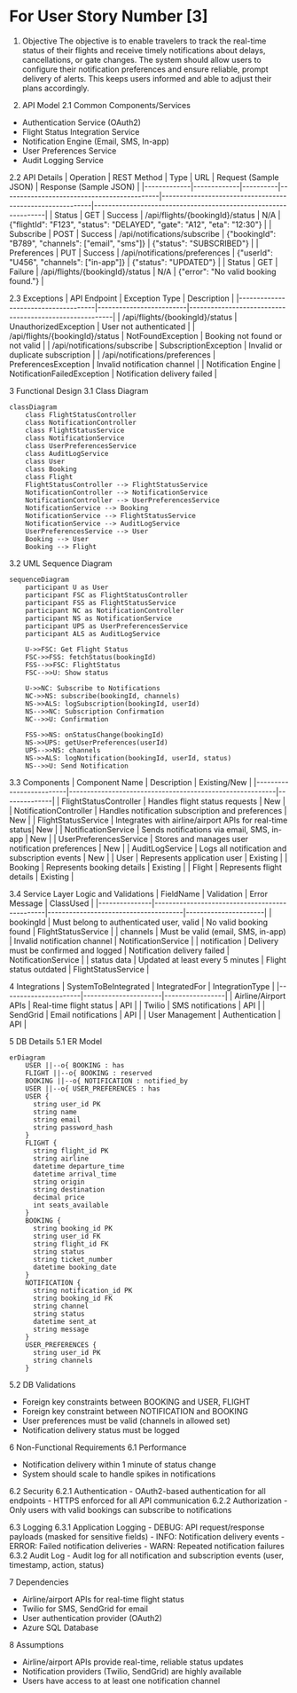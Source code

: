 # For User Story Number [3]
1. Objective
The objective is to enable travelers to track the real-time status of their flights and receive timely notifications about delays, cancellations, or gate changes. The system should allow users to configure their notification preferences and ensure reliable, prompt delivery of alerts. This keeps users informed and able to adjust their plans accordingly.

2. API Model
  2.1 Common Components/Services
  - Authentication Service (OAuth2)
  - Flight Status Integration Service
  - Notification Engine (Email, SMS, In-app)
  - User Preferences Service
  - Audit Logging Service

  2.2 API Details
| Operation   | REST Method | Type     | URL                                       | Request (Sample JSON)                                     | Response (Sample JSON)                                         |
|-------------|-------------|----------|--------------------------------------------|----------------------------------------------------------|----------------------------------------------------------------|
| Status      | GET         | Success  | /api/flights/{bookingId}/status            | N/A                                                     | {"flightId": "F123", "status": "DELAYED", "gate": "A12", "eta": "12:30"}        |
| Subscribe   | POST        | Success  | /api/notifications/subscribe               | {"bookingId": "B789", "channels": ["email", "sms"]} | {"status": "SUBSCRIBED"}                                   |
| Preferences | PUT         | Success  | /api/notifications/preferences             | {"userId": "U456", "channels": ["in-app"]}           | {"status": "UPDATED"}                                      |
| Status      | GET         | Failure  | /api/flights/{bookingId}/status            | N/A                                                     | {"error": "No valid booking found."}                        |

  2.3 Exceptions
| API Endpoint                        | Exception Type           | Description                                            |
|-------------------------------------|-------------------------|--------------------------------------------------------|
| /api/flights/{bookingId}/status     | UnauthorizedException   | User not authenticated                                 |
| /api/flights/{bookingId}/status     | NotFoundException       | Booking not found or not valid                         |
| /api/notifications/subscribe        | SubscriptionException   | Invalid or duplicate subscription                      |
| /api/notifications/preferences      | PreferencesException    | Invalid notification channel                           |
| Notification Engine                 | NotificationFailedException | Notification delivery failed                      |

3 Functional Design
  3.1 Class Diagram
```mermaid
classDiagram
    class FlightStatusController
    class NotificationController
    class FlightStatusService
    class NotificationService
    class UserPreferencesService
    class AuditLogService
    class User
    class Booking
    class Flight
    FlightStatusController --> FlightStatusService
    NotificationController --> NotificationService
    NotificationController --> UserPreferencesService
    NotificationService --> Booking
    NotificationService --> FlightStatusService
    NotificationService --> AuditLogService
    UserPreferencesService --> User
    Booking --> User
    Booking --> Flight
```

  3.2 UML Sequence Diagram
```mermaid
sequenceDiagram
    participant U as User
    participant FSC as FlightStatusController
    participant FSS as FlightStatusService
    participant NC as NotificationController
    participant NS as NotificationService
    participant UPS as UserPreferencesService
    participant ALS as AuditLogService

    U->>FSC: Get Flight Status
    FSC->>FSS: fetchStatus(bookingId)
    FSS-->>FSC: FlightStatus
    FSC-->>U: Show status

    U->>NC: Subscribe to Notifications
    NC->>NS: subscribe(bookingId, channels)
    NS->>ALS: logSubscription(bookingId, userId)
    NS-->>NC: Subscription Confirmation
    NC-->>U: Confirmation

    FSS->>NS: onStatusChange(bookingId)
    NS->>UPS: getUserPreferences(userId)
    UPS-->>NS: channels
    NS->>ALS: logNotification(bookingId, userId, status)
    NS-->>U: Send Notification
```

  3.3 Components
| Component Name           | Description                                              | Existing/New |
|-------------------------|----------------------------------------------------------|--------------|
| FlightStatusController  | Handles flight status requests                           | New          |
| NotificationController  | Handles notification subscription and preferences        | New          |
| FlightStatusService     | Integrates with airline/airport APIs for real-time status| New          |
| NotificationService     | Sends notifications via email, SMS, in-app               | New          |
| UserPreferencesService  | Stores and manages user notification preferences         | New          |
| AuditLogService         | Logs all notification and subscription events            | New          |
| User                    | Represents application user                              | Existing     |
| Booking                 | Represents booking details                               | Existing     |
| Flight                  | Represents flight details                                | Existing     |

  3.4 Service Layer Logic and Validations
| FieldName      | Validation                                    | Error Message                        | ClassUsed            |
|---------------|-----------------------------------------------|--------------------------------------|----------------------|
| bookingId     | Must belong to authenticated user, valid       | No valid booking found               | FlightStatusService  |
| channels      | Must be valid (email, SMS, in-app)             | Invalid notification channel         | NotificationService  |
| notification  | Delivery must be confirmed and logged          | Notification delivery failed         | NotificationService  |
| status data   | Updated at least every 5 minutes               | Flight status outdated               | FlightStatusService  |

4 Integrations
| SystemToBeIntegrated | IntegratedFor         | IntegrationType |
|----------------------|----------------------|-----------------|
| Airline/Airport APIs | Real-time flight status | API           |
| Twilio               | SMS notifications     | API             |
| SendGrid             | Email notifications   | API             |
| User Management      | Authentication       | API             |

5 DB Details
  5.1 ER Model
```mermaid
erDiagram
    USER ||--o{ BOOKING : has
    FLIGHT ||--o{ BOOKING : reserved
    BOOKING ||--o{ NOTIFICATION : notified_by
    USER ||--o{ USER_PREFERENCES : has
    USER {
      string user_id PK
      string name
      string email
      string password_hash
    }
    FLIGHT {
      string flight_id PK
      string airline
      datetime departure_time
      datetime arrival_time
      string origin
      string destination
      decimal price
      int seats_available
    }
    BOOKING {
      string booking_id PK
      string user_id FK
      string flight_id FK
      string status
      string ticket_number
      datetime booking_date
    }
    NOTIFICATION {
      string notification_id PK
      string booking_id FK
      string channel
      string status
      datetime sent_at
      string message
    }
    USER_PREFERENCES {
      string user_id PK
      string channels
    }
```

  5.2 DB Validations
- Foreign key constraints between BOOKING and USER, FLIGHT
- Foreign key constraint between NOTIFICATION and BOOKING
- User preferences must be valid (channels in allowed set)
- Notification delivery status must be logged

6 Non-Functional Requirements
  6.1 Performance
  - Notification delivery within 1 minute of status change
  - System should scale to handle spikes in notifications

  6.2 Security
    6.2.1 Authentication
    - OAuth2-based authentication for all endpoints
    - HTTPS enforced for all API communication
    6.2.2 Authorization
    - Only users with valid bookings can subscribe to notifications

  6.3 Logging
    6.3.1 Application Logging
    - DEBUG: API request/response payloads (masked for sensitive fields)
    - INFO: Notification delivery events
    - ERROR: Failed notification deliveries
    - WARN: Repeated notification failures
    6.3.2 Audit Log
    - Audit log for all notification and subscription events (user, timestamp, action, status)

7 Dependencies
- Airline/airport APIs for real-time flight status
- Twilio for SMS, SendGrid for email
- User authentication provider (OAuth2)
- Azure SQL Database

8 Assumptions
- Airline/airport APIs provide real-time, reliable status updates
- Notification providers (Twilio, SendGrid) are highly available
- Users have access to at least one notification channel
